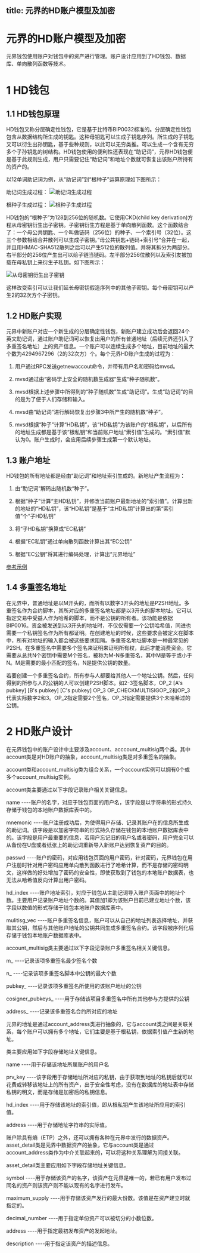 title: 元界的HD账户模型及加密
---

# 元界的HD账户模型及加密
元界钱包使用账户对钱包中的资产进行管理。账户设计应用到了HD钱包、数据库、单向散列函数等技术。

# 1 HD钱包

## 1.1 HD钱包原理

HD钱包又称分层确定性钱包，它是基于比特币BIP0032标准的。分层确定性钱包包含从数据结构所生成的钥匙。这种母钥匙可以生成子钥匙序列。所生成的子钥匙又可以衍生出孙钥匙，基于些种规则，以此可以无穷类推。可以生成一个含有无穷多个子孙钥匙的树结构。HD钱包使用的便利性还表现在“助记词”，元界HD钱包便是基于此规则生成，用户只需要记住“助记词”和地址个数就可恢复出该账户所持有的资产的。

以12单词助记词为例，从“助记词”到“根种子”运算原理如下图所示：

助记词生成过程：
![助记词生成过程](/images/i/k12Jkk0.png)

根种子生成过程：
![根种子生成过程](/images/i/phpWeVF.png)

HD钱包的“根种子”为128到256位的随机数。它使用CKD\(child key derivation\)方程从母密钥衍生出子密钥。子密钥衍生方程是基于单向散列函数。这个函数结合了：一个母公共钥匙、一个叫做链码（256位）的种子、一个索引号（32位）。这三个参数相结合并散列可以生成子密钥。”母公共钥匙+链码+索引号“合并在一起，并且用HMAC-SHA512散列之后可以产生512位的散列值。并将其拆分为两部分。右半部分的256位产生出可以给子链当链码。左半部分256位散列以及索引友被加载在母私钥上来衍生子私钥。如下图所示：

![从母密钥衍生出子密钥](/images/i/j09an8W.png)

这样改变索引可以让我们延长母密钥假造序列中的其他子密钥。每个母密钥可以产生2的32次方个子密钥。

## 1.2 HD账户实现

元界中新账户对应一个新生成的分层确定性钱包，新账户建立成功后会返回24个英文助记词，通过账户助记词可以恢复出用户的所有普通地址（后续元界还引入了多重签名地址）上的资产信息。一个账户可以连续生成多个地址，目前地址的最大个数为4294967296（2的32次方）个。每个元界HD账户生成的过程为：

1. 用户通过RPC发送getnewaccout命令，并带有用户名和密码给mvsd。

2. mvsd通过由“密码学上安全的随机数生成器”生成“种子随机数”。

3. mvsd根据上述步骤中所得到的“种子随机数”生成“助记词”。生成“助记词”的目的是为了便于人们存储和输入。

4. mvsd由“助记词”进行解码恢复出步骤3中所产生的随机数“种子”。

5. mvsd根据“种子”计算“HD私钥”，该“HD私钥”为该账户的“根私钥”，以后所有的地址生成都是基于该“根私钥”和当前账户地址“索引值”生成的。“索引值”默认为0。账户生成时，会应用后续步骤生成第一个默认地址。

## 1.3 账户地址

HD钱包的所有地址都是经由“助记词”和地址索引生成的。新地址产生流程为：

1. 由“助记词”解码出随机数“种子”。

2. 根据“种子”计算“主HD私钥”，并修改当前账户最新地址的“索引值”。计算出新的地址的“HD私钥”，该“HD私钥”是基于“主HD私钥”计算出的第“索引值”个“子HD私钥”

3. 将“子HD私钥”换算成“EC私钥”

4. 根据“EC私钥”通过单向散列函数计算出其“EC公钥”

5. 根据“EC公钥”将其进行编码处理，计算出“元界地址”

[参考示例](mvs-wallet-address-example.html)

## 1.4 多重签名地址

在元界中，普通地址是以M开头的，而所有以数字3开头的地址是P2SH地址。多重签名作为合约脚本，其所对应的多重签名地址都是以3开头的脚本地址。它可以指定交易中受益人作为哈希的脚本，而不是公钥的所有者。该功能是依据BIP0016。资金被发送到以3开头的地址时，不仅仅需要一个公钥哈希值，同进也需要一个私钥签名作为所有都证明。在创建地址的时候，这些要求会被定义在脚本中，所有对地址的输入都会被这些要求阻隔。多重签名地址脚本是一种最常见的P2SH。在多重签名中需要多个签名来证明来证明所有权，此后才能消费资金。它需要从总共N个密钥中需要M个签名，被称为M-N多重签名，其中M是等于或小于N。M是需要的最小匹配的签名，N是提供公钥的数量。

若要创建一个多重签名合约，所有参与人都要给其他人一个地址公钥。然后，任何得到的所参与人的公钥的人可以创建P2SH脚本。如2-3签名脚本，OP\_2  \[A's pubkey\] \[B's pubkey\] \[C's pubkey\] OP\_3 OP\_CHECKMULTISIGOP\_2和OP\_3代表实际数字2和3。OP\_2指定需要2个签名，OP\_3指定需要提供3个未哈希过的公钥。

# 2 HD账户设计

在元界钱包中的账户设计中主要涉及account、acccount\_multisig两个类。其中account类是对HD账户的抽象，account\_multisig类是对多重签名的抽象。

 account类和account\_multisig类为组合关系，一个account实例可以拥有0个或多个account\_multisig实例。

account类主要通过以下字段记录账户相关关键信息。

 name ----账户的名字，对应于钱包页面的用户名，该字段是以字符串的形式持久存储于钱包的本地账户数据库表中的。

 mnemonic ----账户注册成功后，为使得用户存储、记录其账户在的信息所生成的助记词。该字段是以加密字符串的形式持久存储在钱包的本地账户数据库表中的。该字段是用户最重要的信息，若用户忘记旧的用户名或者密码，用户完全可以从备份在U盘或者纸张上的助记词重新导入新账户达到恢复资产的目的。

 passwd ----账户的密码，对应用钱包页面的用户密码，针对密码，元界钱包在用户注册时针对用户密码应用单向散列函数进行了哈希计算，而不是存储的密码明文，这样做的好处增加了密码的安全性，即使获取到了钱包的本地账户数据表，也无法从哈希值反向计算出用户密码。

 hd\_index ----账户地址索引，对应于钱包从主助记词导入账户页面中的地址个数。主要用户记录账户地址个数的。其值加1即为该账户目前已建立地址个数，该字段以数值的形式存储于钱包本地账户数据库表中。

 mulitisg\_vec ----账户多重签名信息，账户可以从自己的地址列表选择地址，并获取其公钥，然后与其他账户地址的公钥共同生成多重签名合约。该字段被序列化后存储于钱包本地账户数据库表中。

 account\_multisig类主要通过以下字段记录账户多重签名相关关键信息。

 m\_ ----记录该项多重签名最少签名个数

 n\_ ----记录该项多重签名脚本中公钥的最大个数

 pubkey\_ ----记录该项多重签名所使用的该账户地址的公钥

 cosigner\_pubkeys\_ ----用于存储该项目多重签名中所有其他参与方提供的公钥

 address\_ ----记录该多重签名合约所对应的地址

元界的地址是通过account\_address类进行抽象的，它与account类之间是关联关系，每个账户可以拥有多个地址，它们主要是基于根私钥，依据索引值产生新的地址。

类主要应用如下字段存储地址关键信息。

name ----用于存储该地址所属账户的用户名

 prv\_key ----该字段用于存储地址所对应的私钥，由于获取到地址的私钥后就可以花费或转移该地址上的所有资产，出于安全性考虑，没有在数据库的地址表中存储私钥的明文，而是存储是加密后的私钥信息。

 hd\_index ----用于存储该地址的索引值，即从根私钥产生该地址所应用的索引值。

 address ----用于存储地址字符串的实际值。

账户除具有熵（ETP）之外，还可以拥有各种在元界中发行的数据资产。asset\_detail类是元界中数据资产的抽象，它与account类是通过account\_address类作为中介关联起来的，可以将这种关系理解为间接关联。

asset\_detail类主要应用如下字段存储地址关键信息。

 symbol ----用于存储该资产的名字，该资产在元界是唯一的，若已有用户发布过同名的资产则该资产则不能以现有的名字进行发布。

 maximum\_supply ----用于存储该资产发行的最大份数。该值是在资产建立时就指定的。

 decimal\_number ----用于指定单份资产可以被切分的小数位数。

 address ----用于指定最初发布资产的发起地址。

 description ----用于指定该资产的描述信息。
